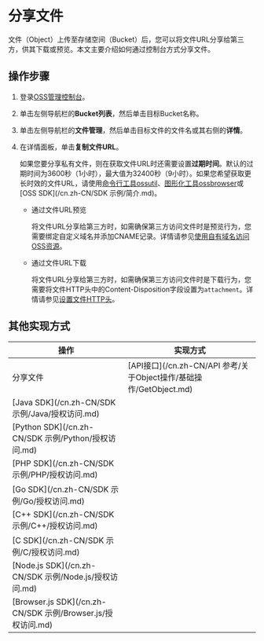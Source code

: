 # 分享文件

文件（Object）上传至存储空间（Bucket）后，您可以将文件URL分享给第三方，供其下载或预览。本文主要介绍如何通过控制台方式分享文件。

## 操作步骤

1.  登录[OSS管理控制台](https://oss.console.aliyun.com/)。

2.  单击左侧导航栏的**Bucket列表**，然后单击目标Bucket名称。

3.  单击左侧导航栏的**文件管理**，然后单击目标文件的文件名或其右侧的**详情**。

4.  在详情面板，单击**复制文件URL**。

    如果您要分享私有文件，则在获取文件URL时还需要设置**过期时间**。默认的过期时间为3600秒（1小时），最大值为32400秒（9小时）。如果您希望获取更长时效的文件URL，请使用[命令行工具ossutil](/cn.zh-CN/常用工具/命令行工具ossutil/常用命令/sign.md)、[图形化工具ossbrowser](/cn.zh-CN/常用工具/图形化管理工具ossbrowser/快速开始.md)或[OSS SDK](/cn.zh-CN/SDK 示例/简介.md)。

    -   通过文件URL预览

        将文件URL分享给第三方时，如需确保第三方访问文件时是预览行为，您需要绑定自定义域名并添加CNAME记录。详情请参见[使用自有域名访问OSS资源](/cn.zh-CN/快速入门/控制台快速入门/使用自有域名访问OSS资源.md)。

    -   通过文件URL下载

        将文件URL分享给第三方时，如需确保第三方访问文件时是下载行为，您需要将文件HTTP头中的Content-Disposition字段设置为`attachment`。详情请参见[设置文件HTTP头](/cn.zh-CN/控制台用户指南/文件管理/设置文件HTTP头.md)。


## 其他实现方式

|操作|实现方式|
|--|----|
|分享文件|[API接口](/cn.zh-CN/API 参考/关于Object操作/基础操作/GetObject.md)|
|[Java SDK](/cn.zh-CN/SDK 示例/Java/授权访问.md)|
|[Python SDK](/cn.zh-CN/SDK 示例/Python/授权访问.md)|
|[PHP SDK](/cn.zh-CN/SDK 示例/PHP/授权访问.md)|
|[Go SDK](/cn.zh-CN/SDK 示例/Go/授权访问.md)|
|[C++ SDK](/cn.zh-CN/SDK 示例/C++/授权访问.md)|
|[C SDK](/cn.zh-CN/SDK 示例/C/授权访问.md)|
|[Node.js SDK](/cn.zh-CN/SDK 示例/Node.js/授权访问.md)|
|[Browser.js SDK](/cn.zh-CN/SDK 示例/Browser.js/授权访问.md)|

